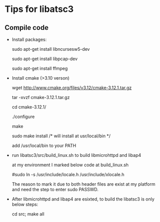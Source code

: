# Tips for libatsc3 
## Compile code
* Install packages: 

  sudo apt-get install libncursesw5-dev
  
  sudo apt-get install libpcap-dev 
  
  sudo apt-get install ffmpeg 
  
* Install cmake (>3.10 verson)

  wget http://www.cmake.org/files/v3.12/cmake-3.12.1.tar.gz 
  
  tar -xvzf cmake-3.12.1.tar.gz 
  
  cd cmake-3.12.1/ 
  
  ./configure 
  
  make 
  
  sudo make install   /* will install at usr/local/bin */ 
  
  add /usr/local/bin to your PATH 

* run libatsc3/src/build_linux.sh to build libmicrohttpd and libap4

  at my environment I marked below code at build_linux.sh 
  
  #sudo ln -s /usr/include/locale.h /usr/include/xlocale.h 
  
  The reason to mark it due to both header files are exist at my platform and need the step to enter sudo PASSWD.

* After libmicrohttpd and libap4 are esixted, to build the libatsc3 is only below steps:
  
  cd src; make all
